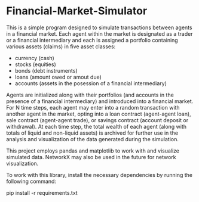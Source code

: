 # Financial-Market-Simulator

This is a simple program designed to simulate transactions between agents in a financial market. Each agent within the market is designated as a trader or a financial intermediary and each is assigned a portfolio containing various assets (claims) in five asset classes: 
* currency (cash) 
* stocks (equities)
* bonds (debt instruments)
* loans (amount owed or amout due)
* accounts (assets in the posession of a financial intermediary)

Agents are initialized along with their portfolios (and accounts in the presence of a financial intermediary) and introduced into a financial market. For N time steps, each agent may enter into a random transaction with another agent in the market, opting into a loan contract (agent-agent loan), sale contract (agent-agent trade), or savings contract (account deposit or withdrawal). At each time step, the total wealth of each agent (along with totals of liquid and non-liquid assets) is archived for further use in the analysis and visualization of the data generated during the simulation.

This project employs pandas and matplotlib to work with and visualize simulated data. NetworkX may also be used in the future for network visualization.

To work with this library, install the necessary dependencies by running the following command:

pip install -r requirements.txt
